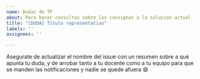 ```yaml
---
name: Dudas de TP
about: Para hacer consultas sobre las consignas o la solución actual
title: "[DUDA] Título representativo"
labels: ''
assignees: ''

---
```


Asegurate de actualizar el nombre del issue con un resumen sobre a qué apunta tu duda, y de arrobar tanto a tu docente como a tu equipo para que se manden las notificaciones y nadie se quede afuera :smile: